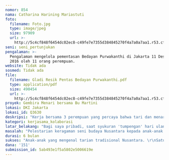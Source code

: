 ```yaml
---
nomor: 854
nama: Catharina Harining Mariastuti
foto:
  filename: Foto.jpg
  type: image/jpeg
  size: 97909
  url: >-
    http://5c4cf848f6454dc02ec8-c49fe7e7355d384845270f4a7a0a7aa1.r53.cf2.rackcdn.com/d371dc00-6f20-4747-adba-35a2047ac8f2/Foto.jpg
seni: seni_pertunjukan
pengalaman: >-
  Pengalaman mengelola pementasan Bedayan Purwakanthi di Jakarta 11 Desember
  2016 oleh 11 orang perempuan.
website: Tidak ada
sosmed: Tidak ada
file:
  filename: Gladi Resik Pentas Bedayan Purwakanthi.pdf
  type: application/pdf
  size: 490454
  url: >-
    http://5c4cf848f6454dc02ec8-c49fe7e7355d384845270f4a7a0a7aa1.r53.cf2.rackcdn.com/c48c33be-af42-4715-ba7c-56e179cc4bbb/Gladi%20Resik%20Pentas%20Bedayan%20Purwakanthi.pdf
proyek: Gembira Menari bersama Bu Martini
lokasi: DKI Jakarta
lokasi_id: Q3630
deskripsi: "Kerja bersama 3 perempuan yang percaya bahwa tari dan menari menghadirkan cerita gembira dalam hidup. Cerita gembira itu yang ingin dibagikan kepada anak-anak untuk menjadi pengalaman masa kecil yang tidak terlupakan. \r\nBersama anak-anak di sebuah panti asuhan kami akan mengolah tari dan menari bersama selama kurang lebih 6 bulan. Berbekal kemampuan dan pengalaman dalam menyelami khasanah tari Jawa Solo  kami akan menghadirkan 2 karya tarian anak-anak. Pertama, Tari Kukilo, tarian tradisional yg menceritakan gerak lincah burung Kukilo. Dengan mempelajari Tari Kukilo, anak-anak akan mengenal dan paham nilai dan keunggulan tarian tradisional.  Kedua, sebuah tari baru yang khusus diciptakan untuk anak-anak Indonesia yang selalu gembira, berusaha jujur dan tidak mudah menyerah. Tari 'Rayi Pelangi', yang artinya adik-adik pelangi, akan mengajak semua anak untuk bermain bersama, belajar bersama sambil menerima setiap perbedaan diantara anak-anak. Tari Rayi Pelangi diciptakan untuk mudah dipelajari dan ditarikan oleh anak-anak di Indonesia.   "
kategori: kerjasama_kolaborasi
latar_belakang: "Bagi saya pribadi, saat syukuran 'tumpengan' hari ulang tahun di sebuah panti asuhan, anak-anak menarikan 'Goyang Dumang' berdasarkan lagu dangdut dengan judul yang sama yang dipopulerkan oleh Cita CItata. Sepanjang anak-anak bergembira bukanlah masalah. Namun kenapa anak-anak itu tidak diperkenalkan pada tarian tradisional Nusantara yang juga dapat menjadi tempat bergembira bersama.\r\nKami bertiga, seorang guru tari sekaligus penari profesional, seorang pekerja komunikasi dan teknologi informasi dan seorang wirausahawan sosial, ingin menggunakan ruang Cipta Media Ekspresi untuk terhubung kembali dengan dunia anak-anak lewat media karya tari bersama.\r\nKesadaran kami anak-anak perlu mendapatkan keragaman pengalaman seni masa kecil yang sekaligus mengajari disiplin kerja bersama dalam sebuah proses kreatif yang riang. Sekiranya sepotong masa kecil ini dapat menjadi acuan di masa datang akan keunikan warisan budaya Ibu Pertiwi. "
masalah: "Pelestarian keragaman seni budaya Nusantara kepada anak-anak di Indonesia. \r\nAcuan pengetahuan seni budaya Nusantara yang hidup dan mudah dilestarikan oleh anak-anak, juga kepada sebayanya.\r\nBekal pengalaman masa kecil akan proses kreatif kolektif yang menyenangkan. \r\nPenghargaan akan disiplin proses berkarya yang menyenangkan.\r\n "
durasi: 6 bulan
sukses: "Anak-anak yang mengenal tarian tradisional Nusantara. \r\nSatu tarian tradisional Nusantara baru untuk anak-anak yang mudah dipelajari dan dikembangkan lebih jauh."
dana: '151'
submission_id: 5ab493e1f5a5802e5006619e
---
```

